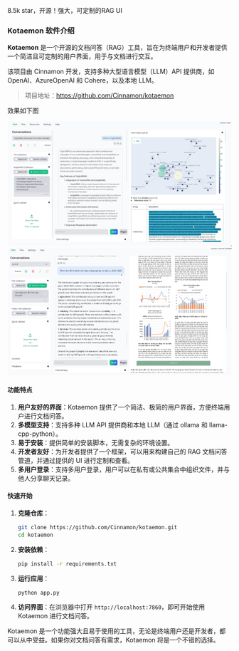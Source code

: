 8.5k star，开源！强大，可定制的RAG UI
### Kotaemon 软件介绍

**Kotaemon** 是一个开源的文档问答（RAG）工具，旨在为终端用户和开发者提供一个简洁且可定制的用户界面，用于与文档进行交互。

该项目由 Cinnamon 开发，支持多种大型语言模型（LLM）API 提供商，如 OpenAI、AzureOpenAI 和 Cohere，以及本地 LLM。

>项目地址：https://github.com/Cinnamon/kotaemon 

效果如下图

![](image.png)
![](image-1.png)

#### 功能特点

1. **用户友好的界面**：Kotaemon 提供了一个简洁、极简的用户界面，方便终端用户进行文档问答。
2. **多模型支持**：支持多种 LLM API 提供商和本地 LLM（通过 ollama 和 llama-cpp-python）。
3. **易于安装**：提供简单的安装脚本，无需复杂的环境设置。
4. **开发者友好**：为开发者提供了一个框架，可以用来构建自己的 RAG 文档问答管道，并通过提供的 UI 进行定制和查看。
5. **多用户登录**：支持多用户登录，用户可以在私有或公共集合中组织文件，并与他人分享聊天记录。

#### 快速开始

1. **克隆仓库**：
   ```bash
   git clone https://github.com/Cinnamon/kotaemon.git
   cd kotaemon
   ```

2. **安装依赖**：
   ```bash
   pip install -r requirements.txt
   ```

3. **运行应用**：
   ```bash
   python app.py
   ```

4. **访问界面**：在浏览器中打开 `http://localhost:7860`，即可开始使用 Kotaemon 进行文档问答。

Kotaemon 是一个功能强大且易于使用的工具，无论是终端用户还是开发者，都可以从中受益。如果你对文档问答有需求，Kotaemon 将是一个不错的选择。

